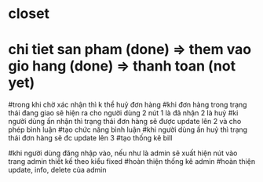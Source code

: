 # closet
# chi tiet san pham (done) => them vao gio hang (done) => thanh toan (not yet)

<!-- 14/12 -->
#trong khi chờ xác nhận thì k thể huỷ đơn hàng
#khi đơn hàng trong trạng thái đang giao sẽ hiện ra cho người dùng 2 nút 1 là đã nhận 2 là huỷ
#ki người dùng ấn nhận thì trạng thái đơn hàng sẽ được update lên 2 và cho phép bình luận
#tạo chức năng bình luận
#khi người dùng ấn huỷ thì trạng thái đơn hàng sẽ đc update lên 3
#tạo thống kê bill

<!-- 15/12 -->
<!-- admin -->
#khi người dùng đăng nhập vào, nếu như là admin sẽ xuất hiện nút vào trang admin thiết kế theo kiểu fixed
#hoàn thiện thống kê admin
#hoàn thiện update, info, delete của admin